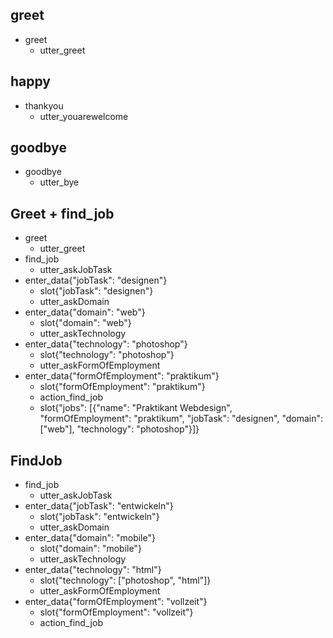 ## greet
* greet
    - utter_greet

## happy
* thankyou
    - utter_youarewelcome

## goodbye
* goodbye
    - utter_bye

## Greet + find_job
* greet
    - utter_greet
* find_job
    - utter_askJobTask
* enter_data{"jobTask": "designen"}
    - slot{"jobTask": "designen"}
    - utter_askDomain
* enter_data{"domain": "web"}
    - slot{"domain": "web"}
    - utter_askTechnology
* enter_data{"technology": "photoshop"}
    - slot{"technology": "photoshop"}
    - utter_askFormOfEmployment
* enter_data{"formOfEmployment": "praktikum"}
    - slot{"formOfEmployment": "praktikum"}
    - action_find_job
    - slot{"jobs": [{"name": "Praktikant Webdesign", "formOfEmployment": "praktikum", "jobTask": "designen", "domain": ["web"], "technology": "photoshop"}]}

## FindJob
* find_job
    - utter_askJobTask
* enter_data{"jobTask": "entwickeln"}
    - slot{"jobTask": "entwickeln"}
    - utter_askDomain
* enter_data{"domain": "mobile"}
    - slot{"domain": "mobile"}
    - utter_askTechnology
* enter_data{"technology": "html"}
    - slot{"technology": ["photoshop", "html"]}
    - utter_askFormOfEmployment
* enter_data{"formOfEmployment": "vollzeit"}
    - slot{"formOfEmployment": "vollzeit"}
    - action_find_job
